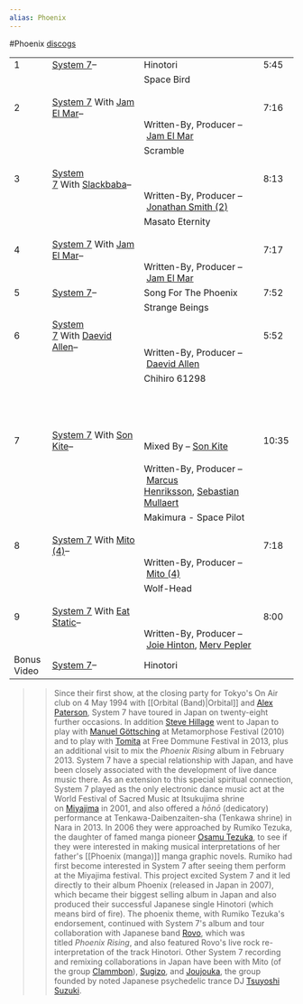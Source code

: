 ```yaml
---
alias: Phoenix
---
```

#Phoenix
[discogs](https://www.discogs.com/release/1218327-System-7-Phoenix)


|   |   |   |   |
|---|---|---|---|
|1|[System 7](https://www.discogs.com/artist/6959-System-7)–|Hinotori|5:45|
|2|[System 7](https://www.discogs.com/artist/6959-System-7) With [Jam El Mar](https://www.discogs.com/artist/20852-Jam-El-Mar)–|Space Bird<br><br>[](https://www.discogs.com/artist/20852-Jam-El-Mar)<br><br>Written-By, Producer – [Jam El Mar](https://www.discogs.com/artist/20852-Jam-El-Mar)|7:16|
|3|[System 7](https://www.discogs.com/artist/6959-System-7) With [Slackbaba](https://www.discogs.com/artist/406596-Slackbaba)–|Scramble<br><br>[](https://www.discogs.com/artist/549601-Jonathan-Smith-2)<br><br>Written-By, Producer – [Jonathan Smith (2)](https://www.discogs.com/artist/549601-Jonathan-Smith-2)|8:13|
|4|[System 7](https://www.discogs.com/artist/6959-System-7) With [Jam El Mar](https://www.discogs.com/artist/20852-Jam-El-Mar)–|Masato Eternity<br><br>[](https://www.discogs.com/artist/20852-Jam-El-Mar)<br><br>Written-By, Producer – [Jam El Mar](https://www.discogs.com/artist/20852-Jam-El-Mar)|7:17|
|5|[System 7](https://www.discogs.com/artist/6959-System-7)–|Song For The Phoenix|7:52|
|6|[System 7](https://www.discogs.com/artist/6959-System-7) With [Daevid Allen](https://www.discogs.com/artist/10354-Daevid-Allen)–|Strange Beings<br><br>[](https://www.discogs.com/artist/10354-Daevid-Allen)<br><br>Written-By, Producer – [Daevid Allen](https://www.discogs.com/artist/10354-Daevid-Allen)|5:52|
|7|[System 7](https://www.discogs.com/artist/6959-System-7) With [Son Kite](https://www.discogs.com/artist/20721-Son-Kite)–|Chihiro 61298<br><br>[](https://www.discogs.com/artist/20721-Son-Kite)<br><br>[](https://www.discogs.com/artist/77356-Marcus-Henriksson)[](https://www.discogs.com/artist/74274-Sebastian-Mullaert)<br><br>Mixed By – [Son Kite](https://www.discogs.com/artist/20721-Son-Kite)<br><br>Written-By, Producer – [Marcus Henriksson](https://www.discogs.com/artist/77356-Marcus-Henriksson), [Sebastian Mullaert](https://www.discogs.com/artist/74274-Sebastian-Mullaert)|10:35|
|8|[System 7](https://www.discogs.com/artist/6959-System-7) With [Mito (4)](https://www.discogs.com/artist/952632-Mito-4)–|Makimura - Space Pilot<br><br>[](https://www.discogs.com/artist/952632-Mito-4)<br><br>Written-By, Producer – [Mito (4)](https://www.discogs.com/artist/952632-Mito-4)|7:18|
|9|[System 7](https://www.discogs.com/artist/6959-System-7) With [Eat Static](https://www.discogs.com/artist/4759-Eat-Static)–|Wolf-Head<br><br>[](https://www.discogs.com/artist/415347-Joie-Hinton)[](https://www.discogs.com/artist/7877-Merv-Pepler)<br><br>Written-By, Producer – [Joie Hinton](https://www.discogs.com/artist/415347-Joie-Hinton), [Merv Pepler](https://www.discogs.com/artist/7877-Merv-Pepler)|8:00|
|Bonus Video|[System 7](https://www.discogs.com/artist/6959-System-7)–|Hinotori|

> > Since their first show, at the closing party for Tokyo's On Air club on 4 May 1994 with [[Orbital (Band)|Orbital]] and [Alex Paterson](https://en.wikipedia.org/wiki/Alex_Paterson "Alex Paterson"), System 7 have toured in Japan on twenty-eight further occasions. In addition [Steve Hillage](https://en.wikipedia.org/wiki/Steve_Hillage "Steve Hillage") went to Japan to play with [Manuel Göttsching](https://en.wikipedia.org/wiki/Manuel_G%C3%B6ttsching "Manuel Göttsching") at Metamorphose Festival (2010) and to play with [Tomita](https://en.wikipedia.org/wiki/Isao_Tomita "Isao Tomita") at Free Dommune Festival in 2013, plus an additional visit to mix the _Phoenix Rising_ album in February 2013. System 7 have a special relationship with Japan, and have been closely associated with the development of live dance music there. As an extension to this special spiritual connection, System 7 played as the only electronic dance music act at the World Festival of Sacred Music at Itsukujima shrine on [Miyajima](https://en.wikipedia.org/wiki/Itsukushima_Shrine "Itsukushima Shrine") in 2001, and also offered a _hōnō_ (dedicatory) performance at Tenkawa-Daibenzaiten-sha (Tenkawa shrine) in Nara in 2013. In 2006 they were approached by Rumiko Tezuka, the daughter of famed manga pioneer [Osamu Tezuka](https://en.wikipedia.org/wiki/Osamu_Tezuka "Osamu Tezuka"), to see if they were interested in making musical interpretations of her father's [[Phoenix (manga)]] manga graphic novels. Rumiko had first become interested in System 7 after seeing them perform at the Miyajima festival. This project excited System 7 and it led directly to their album Phoenix (released in Japan in 2007), which became their biggest selling album in Japan and also produced their successful Japanese single Hinotori (which means bird of fire). The phoenix theme, with Rumiko Tezuka's endorsement, continued with System 7's album and tour collaboration with Japanese band [Rovo](https://en.wikipedia.org/wiki/Rovo "Rovo"), which was titled _Phoenix Rising_, and also featured Rovo's live rock re-interpretation of the track Hinotori. Other System 7 recording and remixing collaborations in Japan have been with Mito (of the group [Clammbon](https://en.wikipedia.org/wiki/Clammbon "Clammbon")), [Sugizo](https://en.wikipedia.org/wiki/Sugizo "Sugizo"), and [Joujouka](https://en.wikipedia.org/wiki/Joujouka_(band) "Joujouka (band)"), the group founded by noted Japanese psychedelic trance DJ [Tsuyoshi Suzuki](https://en.wikipedia.org/w/index.php?title=Tsuyoshi_Suzuki&action=edit&redlink=1 "Tsuyoshi Suzuki (page does not exist)").